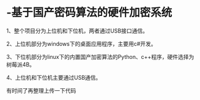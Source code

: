 # -基于国产密码算法的硬件加密系统

1、整个项目分为上位机和下位机，两者通过USB接口通信。

2、上位机部分为windows下的桌面应用程序，主要用c#开发。

3、下位机部分为linux下的内置国产加密算法的Python、c++程序，硬件选择为树莓派4B。

4、上位机和下位机主要通过USB通信。

有时间了再整理上传一下代码

